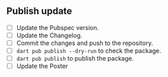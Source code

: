 ## Publish update

- [ ] Update the Pubspec version.
- [ ] Update the Changelog.
- [ ] Commit the changes and push to the repository.
- [ ] `dart pub publish --dry-run` to check the package.
- [ ] `dart pub publish` to publish the package.
- [ ] Update the Poster
